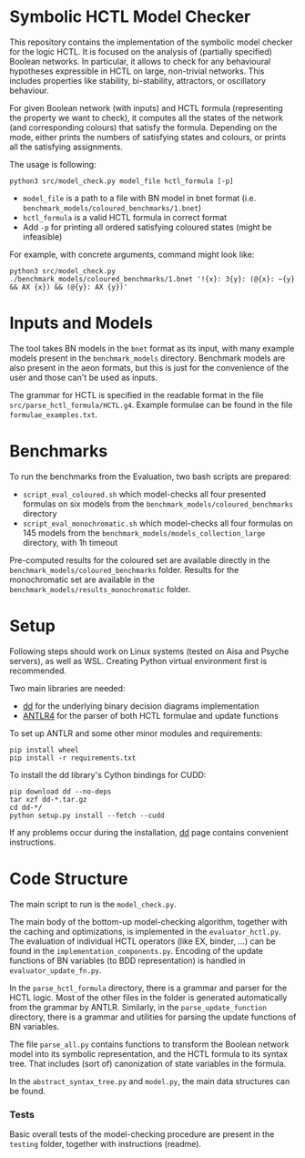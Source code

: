 # Symbolic HCTL Model Checker

This repository contains the implementation of the symbolic model checker for the logic HCTL.
It is focused on the analysis of (partially specified) Boolean networks. In particular, it allows to check for any behavioural hypotheses expressible in HCTL on large, non-trivial networks. This includes properties like stability, bi-stability, attractors, or oscillatory behaviour.

For given Boolean network (with inputs) and HCTL formula (representing the property we want to check), it computes all the states of the network (and corresponding colours) that satisfy the formula.
Depending on the mode, either prints the numbers of satisfying states and colours, or prints all the satisfying assignments.

The usage is following:
```
python3 src/model_check.py model_file hctl_formula [-p]
```

- `model_file` is a path to a file with BN model in bnet format (i.e. `benchmark_models/coloured_benchmarks/1.bnet`)
- `hctl_formula` is a valid HCTL formula in correct format
- Add `-p` for printing all ordered satisfying coloured states (might be infeasible)

For example, with concrete arguments, command might look like:
```
python3 src/model_check.py ./benchmark_models/coloured_benchmarks/1.bnet '!{x}: 3{y}: (@{x}: ~{y} && AX {x}) && (@{y}: AX {y})'
```


# Inputs and Models

The tool takes BN models in the `bnet` format as its input, with many example models present in the `benchmark_models` directory. Benchmark models are also present in the aeon formats, but this is just for the convenience of the user and those can't be used as inputs.

The grammar for HCTL is specified in the readable format in the file `src/parse_hctl_formula/HCTL.g4`. Example formulae can be found in the file `formulae_examples.txt`.


# Benchmarks

To run the benchmarks from the Evaluation, two bash scripts are prepared:

- `script_eval_coloured.sh` which model-checks all four presented formulas on six models from the `benchmark_models/coloured_benchmarks` directory
- `script_eval_monochromatic.sh` which model-checks all four formulas on 145 models from the `benchmark_models/models_collection_large` directory, with 1h timeout

Pre-computed results for the coloured set are available directly in the `benchmark_models/coloured_benchmarks` folder.
Results for the monochromatic set are available in the `benchmark_models/results_monochromatic` folder.


# Setup

Following steps should work on Linux systems (tested on Aisa and Psyche servers), as well as WSL. Creating Python virtual environment first is recommended.

Two main libraries are needed:
- [dd](https://github.com/tulip-control/dd) for the underlying binary decision diagrams implementation
- [ANTLR4](https://github.com/antlr/antlr4/blob/master/doc/python-target.md) for the parser of both HCTL formulae and update functions

To set up ANTLR and some other minor modules and requirements:
```
pip install wheel
pip install -r requirements.txt
```

To install the dd library's Cython bindings for CUDD:
```
pip download dd --no-deps  
tar xzf dd-*.tar.gz  
cd dd-*/  
python setup.py install --fetch --cudd  
```

If any problems occur during the installation, [dd](https://github.com/tulip-control/dd) page contains convenient instructions.


# Code Structure

The main script to run is the `model_check.py`.

The main body of the bottom-up model-checking algorithm, together with the caching and optimizations, is implemented in the `evaluator_hctl.py`.
The evaluation of individual HCTL operators (like EX, binder, ...) can be found in the `implementation_components.py`.
Encoding of the update functions of BN variables (to BDD representation) is handled in `evaluator_update_fn.py`.

In the `parse_hctl_formula` directory, there is a grammar and parser for the HCTL logic.
Most of the other files in the folder is generated automatically from the grammar by ANTLR.
Similarly, in the `parse_update_function` directory, there is a grammar and utilities for parsing the update functions of BN variables.

The file `parse_all.py` contains functions to transform the Boolean network model into its symbolic representation, and the HCTL formula to its syntax tree.
That includes (sort of) canonization of state variables in the formula.

In the `abstract_syntax_tree.py` and `model.py`, the main data structures can be found.

### Tests

Basic overall tests of the model-checking procedure are present in the `testing` folder, together with instructions (readme).
